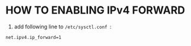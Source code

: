 # HOW TO ENABLING IPv4 FORWARD

1. add following line to ```/etc/sysctl.conf ```:

```bash
net.ipv4.ip_forward=1
```
